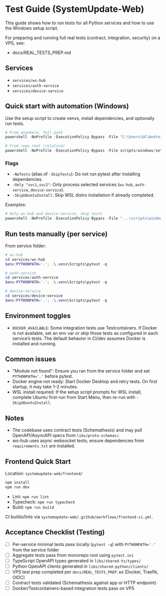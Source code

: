 # Test Guide (SystemUpdate-Web)

This guide shows how to run tests for all Python services and how to use the Windows setup script.

For preparing and running full real tests (contract, integration, security) on a VPS, see:

- docs/REAL_TESTS_PREP.md

## Services
- `services/ws-hub`
- `services/auth-service`
- `services/device-service`

## Quick start with automation (Windows)
Use the setup script to create venvs, install dependencies, and optionally run tests.

```powershell
# From anywhere, full path
powershell -NoProfile -ExecutionPolicy Bypass -File "C:\Users\UC\AndroidStudioProjects\SystemUpdate\systemupdate-web\scripts\windows\setup-dev.ps1"

# From repo root (relative)
powershell -NoProfile -ExecutionPolicy Bypass -File scripts/windows/setup-dev.ps1
```

### Flags
- `-NoTests` (alias of `-SkipTests`): Do not run pytest after installing dependencies.
- `-Only "svc1,svc2"`: Only process selected services (`ws-hub`, `auth-service`, `device-service`).
- `-SkipUbuntuInstall`: Skip WSL distro installation if already completed.

Examples:
```powershell
# Only ws-hub and device-service, skip tests
powershell -NoProfile -ExecutionPolicy Bypass -File "...\scripts\windows\setup-dev.ps1" -Only "ws-hub,device-service" -NoTests
```

## Run tests manually (per service)
From service folder:
```powershell
# ws-hub
cd services/ws-hub
$env:PYTHONPATH='.'; .\.venv\Scripts\pytest -q

# auth-service
cd services/auth-service
$env:PYTHONPATH='.'; .\.venv\Scripts\pytest -q

# device-service
cd services/device-service
$env:PYTHONPATH='.'; .\.venv\Scripts\pytest -q
```

## Environment toggles

- `DOCKER_AVAILABLE`: Some integration tests use Testcontainers. If Docker is not available, set an env var or skip those tests as configured in each service’s tests. The default behavior in CI/dev assumes Docker is installed and running.

## Common issues

- "Module not found": Ensure you ran from the service folder and set `PYTHONPATH='.'` before pytest.
- Docker engine not ready: Start Docker Desktop and retry tests. On first startup, it may take 1–2 minutes.
- WSL install required: If the setup script prompts for WSL install, complete Ubuntu first-run from Start Menu, then re-run with `-SkipUbuntuInstall`.

## Notes

- The codebase uses contract tests (Schemathesis) and may pull OpenAPI/AsyncAPI specs from `libs/proto-schemas/`.
- ws-hub uses async websocket tests; ensure dependencies from `requirements.txt` are installed.

## Frontend Quick Start

Location: `systemupdate-web/frontend/`

```bash
npm install
npm run dev
```

- Lint: `npm run lint`
- Typecheck: `npm run typecheck`
- Build: `npm run build`

CI builds/lints via `systemupdate-web/.github/workflows/frontend-ci.yml`.

## Acceptance Checklist (Testing)

- [ ] Per-service minimal tests pass locally (`pytest -q`) with `PYTHONPATH='.'` from the service folder
- [ ] Aggregate tests pass from monorepo root using `pytest.ini`
- [ ] TypeScript OpenAPI types generated in `libs/shared-ts/types/`
- [ ] Python OpenAPI clients generated in `libs/shared-python/clients/`
- [ ] VPS test prep completed per `docs/REAL_TESTS_PREP.md` (Docker, Traefik, OIDC)
- [ ] Contract tests validated (Schemathesis against app or HTTP endpoint)
- [ ] Docker/Testcontainers-based integration tests pass on VPS
